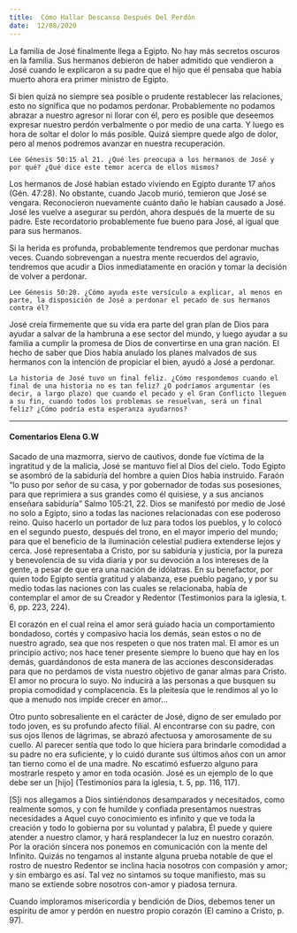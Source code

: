 ```yaml
---
title:  Cómo Hallar Descanso Después Del Perdón
date:  12/08/2020
---
```


La familia de José finalmente llega a Egipto. No hay más secretos oscuros en la familia. Sus hermanos debieron de haber admitido que vendieron a José cuando le explicaron a su padre que el hijo que él pensaba que había muerto ahora era primer ministro de Egipto.

Si bien quizá no siempre sea posible o prudente restablecer las relaciones, esto no significa que no podamos perdonar. Probablemente no podamos abrazar a nuestro agresor ni llorar con él, pero es posible que deseemos expresar nuestro perdón verbalmente o por medio de una carta. Y luego es hora de soltar el dolor lo más posible. Quizá siempre quede algo de dolor, pero al menos podremos avanzar en nuestra recuperación.

`Lee Génesis 50:15 al 21. ¿Qué les preocupa a los hermanos de José y por qué? ¿Qué dice este temor acerca de ellos mismos?`

Los hermanos de José habían estado viviendo en Egipto durante 17 años (Gén. 47:28). No obstante, cuando Jacob murió, temieron que José se vengara. Reconocieron nuevamente cuánto daño le habían causado a José. José les vuelve a asegurar su perdón, ahora después de la muerte de su padre. Este recordatorio probablemente fue bueno para José, al igual que para sus hermanos.

Si la herida es profunda, probablemente tendremos que perdonar muchas veces. Cuando sobrevengan a nuestra mente recuerdos del agravio, tendremos que acudir a Dios inmediatamente en oración y tomar la decisión de volver a perdonar.

`Lee Génesis 50:20. ¿Cómo ayuda este versículo a explicar, al menos en parte, la disposición de José a perdonar el pecado de sus hermanos contra él?`

José creía firmemente que su vida era parte del gran plan de Dios para ayudar a salvar de la hambruna a ese sector del mundo, y luego ayudar a su familia a cumplir la promesa de Dios de convertirse en una gran nación. El hecho de saber que Dios había anulado los planes malvados de sus hermanos con la intención de propiciar el bien, ayudó a José a perdonar.

`La historia de José tuvo un final feliz. ¿Cómo respondemos cuando el final de una historia no es tan feliz? ¿O podríamos argumentar (es decir, a largo plazo) que cuando el pecado y el Gran Conflicto lleguen a su fin, cuando todos los problemas se resuelvan, será un final feliz? ¿Cómo podría esta esperanza ayudarnos?`

---

#### Comentarios Elena G.W

Sacado de una mazmorra, siervo de cautivos, donde fue víctima de la ingratitud y de la malicia, José se mantuvo fiel al Dios del cielo. Todo Egipto se asombró de la sabiduría del hombre a quien Dios había instruido. Faraón “lo puso por señor de su casa, y por gobernador de todas sus posesiones, para que reprimiera a sus grandes como él quisiese, y a sus ancianos enseñara sabiduría” Salmo 105:21, 22. Dios se manifestó por medio de José no solo a Egipto, sino a todas las naciones relacionadas con ese poderoso reino. Quiso hacerlo un portador de luz para todos los pueblos, y lo colocó en el segundo puesto, después del trono, en el mayor imperio del mundo; para que el beneficio de la iluminación celestial pudiera extenderse lejos y cerca. José representaba a Cristo, por su sabiduría y justicia, por la pureza y benevolencia de su vida diaria y por su devoción a los intereses de la gente, a pesar de que era una nación de idólatras. En su benefactor, por quien todo Egipto sentía gratitud y alabanza, ese pueblo pagano, y por su medio todas las naciones con las cuales se relacionaba, había de contemplar el amor de su Creador y Redentor (Testimonios para la iglesia, t. 6, pp. 223, 224).

El corazón en el cual reina el amor será guiado hacia un comportamiento bondadoso, cortés y compasivo hacia los demás, sean estos o no de nuestro agrado, sea que nos respeten o que nos traten mal. El amor es un principio activo; nos hace tener presente siempre lo bueno que hay en los demás, guardándonos de esta manera de las acciones desconsideradas para que no perdamos de vista nuestro objetivo de ganar almas para Cristo. El amor no procura lo suyo. No inducirá a las personas a que busquen su propia comodidad y complacencia. Es la pleitesía que le rendimos al yo lo que a menudo nos impide crecer en amor…

Otro punto sobresaliente en el carácter de José, digno de ser emulado por todo joven, es su profundo afecto filial. Al encontrarse con su padre, con sus ojos llenos de lágrimas, se abrazó afectuosa y amorosamente de su cuello. Al parecer sentía que todo lo que hiciera para brindarle comodidad a su padre no era suficiente, y lo cuidó durante sus últimos años con un amor tan tierno como el de una madre. No escatimó esfuerzo alguno para mostrarle respeto y amor en toda ocasión. José es un ejemplo de lo que debe ser un [hijo] (Testimonios para la iglesia, t. 5, pp. 116, 117).

[S]i nos allegamos a Dios sintiéndonos desamparados y necesitados, como realmente somos, y con fe humilde y confiada presentamos nuestras necesidades a Aquel cuyo conocimiento es infinito y que ve toda la creación y todo lo gobierna por su voluntad y palabra, Él puede y quiere atender a nuestro clamor, y hará resplandecer la luz en nuestro corazón. Por la oración sincera nos ponemos en comunicación con la mente del Infinito. Quizás no tengamos al instante alguna prueba notable de que el rostro de nuestro Redentor se inclina hacia nosotros con compasión y amor; y sin embargo es así. Tal vez no sintamos su toque manifiesto, mas su mano se extiende sobre nosotros con-amor y piadosa ternura.

Cuando imploramos misericordia y bendición de Dios, debemos tener un espíritu de amor y perdón en nuestro propio corazón (El camino a Cristo, p. 97).